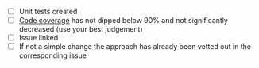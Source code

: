 - [ ] Unit tests created
- [ ] [Code coverage](http://sonarqube.chrobinson.com/overview?id=DevOps.ServiceStackServiceLog4NetTemplate) has not dipped below 90% and not significantly  decreased (use your best judgement)
- [ ] Issue linked
- [ ] If not a simple change the approach has already been vetted out in the corresponding issue

